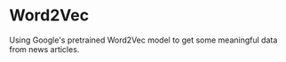 # Word2Vec
Using Google's pretrained Word2Vec model to get some meaningful data from news articles.
